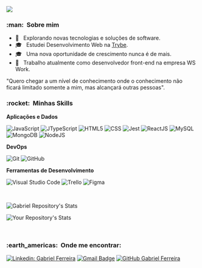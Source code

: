 
![](https://komarev.com/ghpvc/?username=gabriellferreira-dev&color=006bed)

<h3> :man: &nbsp;Sobre mim </h3>

- 🤔 &nbsp; Explorando novas tecnologias e soluções de software.
- 🎓 &nbsp; Estudei Desenvolvimento Web na <a href="https://www.betrybe.com/">Trybe</a>.
- 🎓 &nbsp; Uma nova oportunidade de crescimento nunca é de mais.
- 💼 &nbsp; Trabalho atualmente como desenvolvedor front-end na empresa WS Work.

"Quero chegar a um nível de conhecimento onde o conhecimento não ficará limitado somente a mim, mas alcançará outras pessoas".

<h3> :rocket: &nbsp;Minhas Skills </h3>

**Aplicações e Dados**

  ![JavaScript](https://img.shields.io/badge/-JavaScript-333333?style=flat&logo=javascript)
  ![JTypeScript](https://img.shields.io/badge/-JTypeScript-333333?style=flat&logo=typescript)
  ![HTML5](https://img.shields.io/badge/-HTML5-333333?style=flat&logo=HTML5)
  ![CSS](https://img.shields.io/badge/-CSS-333333?style=flat&logo=CSS3&logoColor=1572B6)
  ![Jest](https://img.shields.io/badge/-Jest-333333?style=flat&logo=jest)
  ![ReactJS](https://img.shields.io/badge/-ReactJS-333333?style=flat&logo=react)
  ![MySQL](https://img.shields.io/badge/-MySQL-333333?style=flat&logo=mysql)
  ![MongoDB](https://img.shields.io/badge/-MongoDB-333333?style=flat&logo=mongodb)
  ![NodeJS](https://img.shields.io/badge/-NodeJS-333333?style=flat&logo=nodejs)

**DevOps**

  ![Git](https://img.shields.io/badge/-Git-333333?style=flat&logo=git)
  ![GitHub](https://img.shields.io/badge/-GitHub-333333?style=flat&logo=github)

**Ferramentas de Desenvolvimento**

  ![Visual Studio Code](https://img.shields.io/badge/-Visual%20Studio%20Code-333333?style=flat&logo=visual-studio-code&logoColor=007ACC)
  ![Trello](https://img.shields.io/badge/-Trello-333333?style=flat&logo=trello&logoColor=007ACC)
  ![Figma](https://img.shields.io/badge/-Figma-333333?style=flat&logo=figma&logoColor=007ACC)

<br/>

![Gabriel Repository's Stats](https://github-readme-stats.vercel.app/api?username=gabriellferreira-dev&show_icons=true)

![Your Repository's Stats](https://github-readme-stats.vercel.app/api/top-langs/?username=gabriellferreira-dev&theme=blue-green)

<br/>

<h3> :earth_americas: &nbsp;Onde me encontrar: </h3> 

[![Linkedin: Gabriel Ferreira](https://img.shields.io/badge/-gabriellucasferreira-blue?style=flat-square&logo=Linkedin&logoColor=white&link=https://www.linkedin.com/in/gabriellucasferreira/)](https://www.linkedin.com/in/gabriellucasferreira/)
[![Gmail Badge](https://img.shields.io/badge/-glucas709@gmail.com-006bed?style=flat-square&logo=Gmail&logoColor=white&link=mailto:glucas709@gmail.com)](mailto:glucas709@gmail.com)
[![GitHub Gabriel Ferreira]( https://img.shields.io/github/followers/gabriellferreira-dev?label=follow&style=social)](https://github.com/gabriellferreira-dev/)
